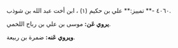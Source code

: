 ٤٠٦٠ -** تمييز:** علي بن حكيم (١) ، ابن أخت عبد الله بن شوذب.

**يروي عَن:** موسى بن علي بن رباح اللخمي.

**ويروي عَنه:** ضمرة بن ربيعة.